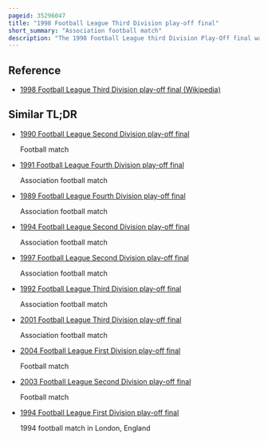 ```yaml
---
pageid: 35296047
title: "1998 Football League Third Division play-off final"
short_summary: "Association football match"
description: "The 1998 Football League third Division Play-Off final was an Association Football Match played on 22 may 1998 at Wembley Stadium London between Colchester united and torquay united to determine the fourth and final Team to gain Promotion from the Football League third Division to the second Division. The top three Teams of the third Division of the 199798 Football League notts County macclesfield Town and lincoln City won automatic Promotion to the second Division while the Teams in fourth to seventh placed in the Table participated in the Playoffs. The losing Semi-Finalists were scarborough and Barnet."
---
```


## Reference

- [1998 Football League Third Division play-off final (Wikipedia)](https://en.wikipedia.org/?curid=35296047)

## Similar TL;DR

- [1990 Football League Second Division play-off final](/tldr/en/1990-football-league-second-division-play-off-final)

  Football match

- [1991 Football League Fourth Division play-off final](/tldr/en/1991-football-league-fourth-division-play-off-final)

  Association football match

- [1989 Football League Fourth Division play-off final](/tldr/en/1989-football-league-fourth-division-play-off-final)

  Association football match

- [1994 Football League Second Division play-off final](/tldr/en/1994-football-league-second-division-play-off-final)

  Association football match

- [1997 Football League Second Division play-off final](/tldr/en/1997-football-league-second-division-play-off-final)

  Association football match

- [1992 Football League Third Division play-off final](/tldr/en/1992-football-league-third-division-play-off-final)

  Association football match

- [2001 Football League Third Division play-off final](/tldr/en/2001-football-league-third-division-play-off-final)

  Association football match

- [2004 Football League First Division play-off final](/tldr/en/2004-football-league-first-division-play-off-final)

  Football match

- [2003 Football League Second Division play-off final](/tldr/en/2003-football-league-second-division-play-off-final)

  Football match

- [1994 Football League First Division play-off final](/tldr/en/1994-football-league-first-division-play-off-final)

  1994 football match in London, England
